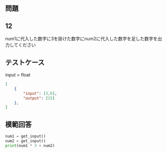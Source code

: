 ## 問題
## 12

num1に代入した数字に3を掛けた数字にnum2に代入した数字を足した数字を出力してください

## テストケース
input = float
```json
[
	{
		"input": [3,6],
		"output": [15]
  	},
]
```

## 模範回答
```python
num1 = get_input()
num2 = get_input()
print(num1 * 3 + num2)
```